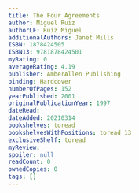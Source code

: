 ```yaml
---
title: The Four Agreements
author: Miguel Ruiz
authorLF: Ruiz Miguel
additionalAuthors: Janet Mills
ISBN: 1878424505
ISBN13: 9781878424501
myRating: 0
averageRating: 4.19
publisher: AmberAllen Publishing
binding: Hardcover
numberOfPages: 152
yearPublished: 2001
originalPublicationYear: 1997
dateRead: 
dateAdded: 20210314
bookshelves: toread
bookshelvesWithPositions: toread 13
exclusiveShelf: toread
myReview: 
spoiler: null
readCount: 0
ownedCopies: 0
tags: []
---
```


